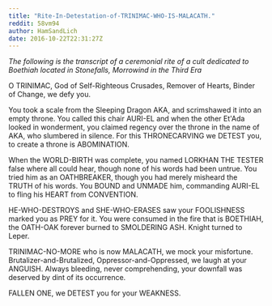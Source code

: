 ```yaml
---
title: "Rite-In-Detestation-of-TRINIMAC-WHO-IS-MALACATH."
reddit: 58vm94
author: HamSandLich
date: 2016-10-22T22:31:27Z
---
```


*The following is the transcript of a ceremonial rite of a cult dedicated to Boethiah located in Stonefalls, Morrowind in the Third Era*

O TRINIMAC, God of Self-Righteous Crusades, Remover of Hearts, Binder of Change, we defy you.

You took a scale from the Sleeping Dragon AKA, and scrimshawed it into an empty throne. You called this chair AURI-EL and when the other Et'Ada looked in wonderment, you claimed regency over the throne in the name of AKA, who slumbered in silence. For this THRONECARVING we DETEST you, to create a throne is ABOMINATION.

When the WORLD-BIRTH was complete, you named LORKHAN THE TESTER false where all could hear, though none of his words had been untrue. You tried him as an OATHBREAKER, though you had merely misheard the TRUTH of his words. You BOUND and UNMADE him, commanding AURI-EL to fling his HEART from CONVENTION.  

HE-WHO-DESTROYS and SHE-WHO-ERASES saw your FOOLISHNESS marked you as PREY for it. You were consumed in the fire that is BOETHIAH, the OATH-OAK forever burned to SMOLDERING ASH. Knight turned to Leper.

TRINIMAC-NO-MORE who is now MALACATH, we mock your misfortune. Brutalizer-and-Brutalized, Oppressor-and-Oppressed, we laugh at your ANGUISH. Always bleeding, never comprehending, your downfall was deserved by dint of its occurrence. 

FALLEN ONE, we DETEST you for your WEAKNESS.



